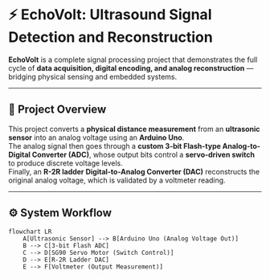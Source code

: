 # ⚡ EchoVolt: Ultrasound Signal Detection and Reconstruction

**EchoVolt** is a complete signal processing project that demonstrates the full cycle of **data acquisition, digital encoding, and analog reconstruction** — bridging physical sensing and embedded systems.

---

## 🎯 Project Overview

This project converts a **physical distance measurement** from an **ultrasonic sensor** into an analog voltage using an **Arduino Uno**.  
The analog signal then goes through a **custom 3-bit Flash-type Analog-to-Digital Converter (ADC)**, whose output bits control a **servo-driven switch** to produce discrete voltage levels.  
Finally, an **R-2R ladder Digital-to-Analog Converter (DAC)** reconstructs the original analog voltage, which is validated by a voltmeter reading.

---

## ⚙️ System Workflow

```mermaid
flowchart LR
    A[Ultrasonic Sensor] --> B[Arduino Uno (Analog Voltage Out)]
    B --> C[3-bit Flash ADC]
    C --> D[SG90 Servo Motor (Switch Control)]
    D --> E[R-2R Ladder DAC]
    E --> F[Voltmeter (Output Measurement)]
